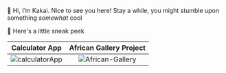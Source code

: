 👋 Hi, I’m Kakai. Nice to see you here! Stay a while, you might stumble upon something *somewhat* cool

🌱 Here's a little sneak peek 

Calculator App             |  African Gallery Project
:-------------------------:|:-------------------------:
![calculatorApp](https://user-images.githubusercontent.com/92310262/163056895-2d0bba52-870f-457c-b91f-81e36d965e2f.png)  |  ![African-Gallery](https://user-images.githubusercontent.com/92310262/163054726-ba76efa8-5302-484f-b12a-1f6b43bd53db.png)


